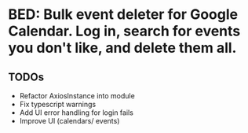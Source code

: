 # BED: Bulk event deleter for Google Calendar. Log in, search for events you don't like, and delete them all.

## TODOs
- Refactor AxiosInstance into module
- Fix typescript warnings
- Add UI error handling for login fails
- Improve UI (calendars/ events)